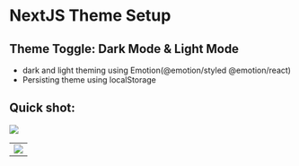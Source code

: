 # NextJS Theme Setup
## Theme Toggle: Dark Mode & Light Mode

- dark and light theming using Emotion(@emotion/styled @emotion/react)
- Persisting theme using localStorage

## Quick shot:

<img src="https://user-images.githubusercontent.com/7278348/224132178-d017a495-727f-4efa-8355-e2101f5bb57e.gif">

<table>
<tr>
<td><img src="https://user-images.githubusercontent.com/7278348/224132178-d017a495-727f-4efa-8355-e2101f5bb57e.gif"> </td>
</tr>
</table>
